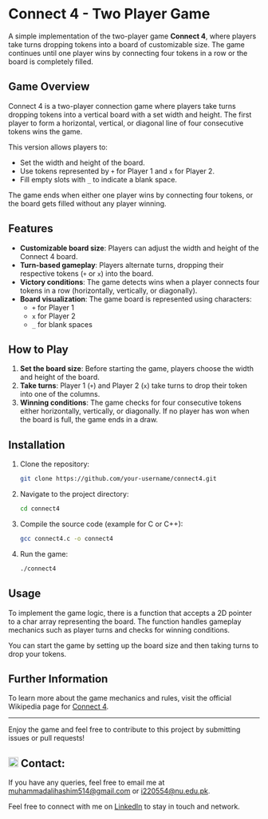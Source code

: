 # Connect 4 - Two Player Game

A simple implementation of the two-player game **Connect 4**, where players take turns dropping tokens into a board of customizable size. The game continues until one player wins by connecting four tokens in a row or the board is completely filled.


## Game Overview
Connect 4 is a two-player connection game where players take turns dropping tokens into a vertical board with a set width and height. The first player to form a horizontal, vertical, or diagonal line of four consecutive tokens wins the game.

This version allows players to:
- Set the width and height of the board.
- Use tokens represented by `+` for Player 1 and `x` for Player 2.
- Fill empty slots with `_` to indicate a blank space.

The game ends when either one player wins by connecting four tokens, or the board gets filled without any player winning.

## Features
- **Customizable board size**: Players can adjust the width and height of the Connect 4 board.
- **Turn-based gameplay**: Players alternate turns, dropping their respective tokens (`+` or `x`) into the board.
- **Victory conditions**: The game detects wins when a player connects four tokens in a row (horizontally, vertically, or diagonally).
- **Board visualization**: The game board is represented using characters: 
  - `+` for Player 1
  - `x` for Player 2
  - `_` for blank spaces

## How to Play
1. **Set the board size**: Before starting the game, players choose the width and height of the board.
2. **Take turns**: Player 1 (`+`) and Player 2 (`x`) take turns to drop their token into one of the columns.
3. **Winning conditions**: The game checks for four consecutive tokens either horizontally, vertically, or diagonally. If no player has won when the board is full, the game ends in a draw.

## Installation
1. Clone the repository:
    ```bash
    git clone https://github.com/your-username/connect4.git
    ```
2. Navigate to the project directory:
    ```bash
    cd connect4
    ```
3. Compile the source code (example for C or C++):
    ```bash
    gcc connect4.c -o connect4
    ```
4. Run the game:
    ```bash
    ./connect4
    ```

## Usage
To implement the game logic, there is a function that accepts a 2D pointer to a char array representing the board. The function handles gameplay mechanics such as player turns and checks for winning conditions.

You can start the game by setting up the board size and then taking turns to drop your tokens.

## Further Information
To learn more about the game mechanics and rules, visit the official Wikipedia page for [Connect 4](https://en.wikipedia.org/wiki/Connect_Four).

---

Enjoy the game and feel free to contribute to this project by submitting issues or pull requests!

## <img src="https://img.icons8.com/ios/50/000000/email-open.png" width="20"/> Contact:
If you have any queries, feel free to email me at [muhammadalihashim514@gmail.com](mailto:muhammadalihashim514@gmail.com) or [i220554@nu.edu.pk](mailto:i220554@nu.edu.pk).

Feel free to connect with me on [LinkedIn](https://www.linkedin.com/in/muhammad-ali-hashim-5115882b4) to stay in touch and network.

